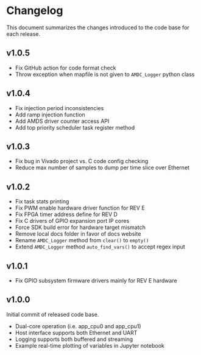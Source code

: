 # Changelog

This document summarizes the changes introduced to the code base for each release.

## v1.0.5

- Fix GitHub action for code format check
- Throw exception when mapfile is not given to `AMDC_Logger` python class

## v1.0.4

- Fix injection period inconsistencies
- Add ramp injection function
- Add AMDS driver counter access API
- Add top priority scheduler task register method

## v1.0.3

- Fix bug in Vivado project vs. C code config checking
- Reduce max number of samples to dump per time slice over Ethernet

## v1.0.2

- Fix task stats printing
- Fix PWM enable hardware driver function for REV E
- Fix FPGA timer address define for REV D
- Fix C drivers of GPIO expansion port IP cores
- Force SDK build error for hardware target mismatch
- Remove local docs folder in favor of docs website
- Rename `AMDC_Logger` method from `clear()` to `empty()`
- Extend `AMDC_Logger` method `auto_find_vars()` to accept regex input

## v1.0.1

- Fix GPIO subsystem firmware drivers mainly for REV E hardware

## v1.0.0

Initial commit of released code base.

- Dual-core operation (i.e. app_cpu0 and app_cpu1)
- Host interface supports both Ethernet and UART
- Logging supports both buffered and streaming
- Example real-time plotting of variables in Jupyter notebook

